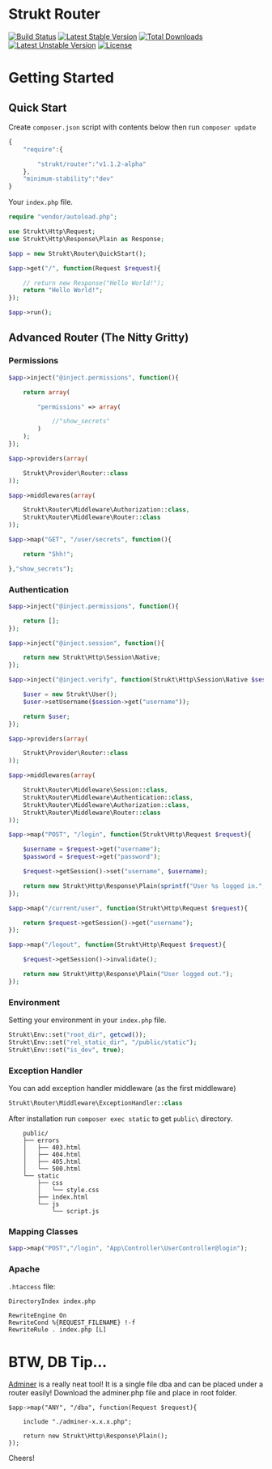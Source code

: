 Strukt Router
=============

[![Build Status](https://travis-ci.org/pitsolu/strukt-router.svg?branch=master)](https://packagist.org/packages/strukt/router)
[![Latest Stable Version](https://poser.pugx.org/strukt/router/v/stable)](https://packagist.org/packages/strukt/router)
[![Total Downloads](https://poser.pugx.org/strukt/router/downloads)](https://packagist.org/packages/strukt/router)
[![Latest Unstable Version](https://poser.pugx.org/strukt/router/v/unstable)](https://packagist.org/packages/strukt/router)
[![License](https://poser.pugx.org/strukt/router/license)](https://packagist.org/packages/strukt/router)

# Getting Started

## Quick Start 

Create `composer.json` script with contents below then run `composer update`

```js
{
    "require":{

        "strukt/router":"v1.1.2-alpha"
    },
    "minimum-stability":"dev"
}
```

Your `index.php` file.

```php
require "vendor/autoload.php";

use Strukt\Http\Request;
use Strukt\Http\Response\Plain as Response;

$app = new Strukt\Router\QuickStart();

$app->get("/", function(Request $request){

    // return new Response("Hello World!");
    return "Hello World!";
});

$app->run();
```

## Advanced Router (The Nitty Gritty)

### Permissions

```php
$app->inject("@inject.permissions", function(){

    return array(

        "permissions" => array(

            //"show_secrets"
        )
    );
});

$app->providers(array(

    Strukt\Provider\Router::class
));

$app->middlewares(array(

    Strukt\Router\Middleware\Authorization::class,
    Strukt\Router\Middleware\Router::class
));

$app->map("GET", "/user/secrets", function(){

    return "Shh!";

},"show_secrets");
```

### Authentication

```php
$app->inject("@inject.permissions", function(){

    return [];
});

$app->inject("@inject.session", function(){

    return new Strukt\Http\Session\Native;
});

$app->inject("@inject.verify", function(Strukt\Http\Session\Native $session){

    $user = new Strukt\User();
    $user->setUsername($session->get("username"));

    return $user;
});

$app->providers(array(

    Strukt\Provider\Router::class
));

$app->middlewares(array(

    Strukt\Router\Middleware\Session::class,
    Strukt\Router\Middleware\Authentication::class,
    Strukt\Router\Middleware\Authorization::class,
    Strukt\Router\Middleware\Router::class
));

$app->map("POST", "/login", function(Strukt\Http\Request $request){

    $username = $request->get("username");
    $password = $request->get("password");

    $request->getSession()->set("username", $username);

    return new Strukt\Http\Response\Plain(sprintf("User %s logged in.", $username));
});

$app->map("/current/user", function(Strukt\Http\Request $request){

    return $request->getSession()->get("username");
});

$app->map("/logout", function(Strukt\Http\Request $request){

    $request->getSession()->invalidate();

    return new Strukt\Http\Response\Plain("User logged out.");
});
```

### Environment

Setting your environment in your `index.php` file.

```php
Strukt\Env::set("root_dir", getcwd());
Strukt\Env::set("rel_static_dir", "/public/static");
Strukt\Env::set("is_dev", true);
```

### Exception Handler

You can add exception handler middleware (as the first middleware)

```php
Strukt\Router\Middleware\ExceptionHandler::class
```

After installation run  `composer exec static` to get `public\` directory.

```
    public/
    ├── errors
    │   ├── 403.html
    │   ├── 404.html
    │   ├── 405.html
    │   └── 500.html
    └── static
        ├── css
        │   └── style.css
        ├── index.html
        └── js
            └── script.js
```

### Mapping Classes

```php
$app->map("POST","/login", "App\Controller\UserController@login");

```
### Apache

`.htaccess` file:

```
DirectoryIndex index.php

RewriteEngine On
RewriteCond %{REQUEST_FILENAME} !-f
RewriteRule . index.php [L]
```

# BTW, DB Tip...

[Adminer](adminer.org) is a really neat tool! It is a single file dba and can be placed 
under a router easily! Download the adminer.php file and place in root folder.

```
$app->map("ANY", "/dba", function(Request $request){

    include "./adminer-x.x.x.php";

    return new Strukt\Http\Response\Plain();
});
```
Cheers!